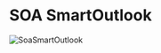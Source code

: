 # SOA Smart**Outlook**

![SoaSmartOutlook](https://uploaddeimagens.com.br/images/000/999/413/original/SOA.png?1500379881)
